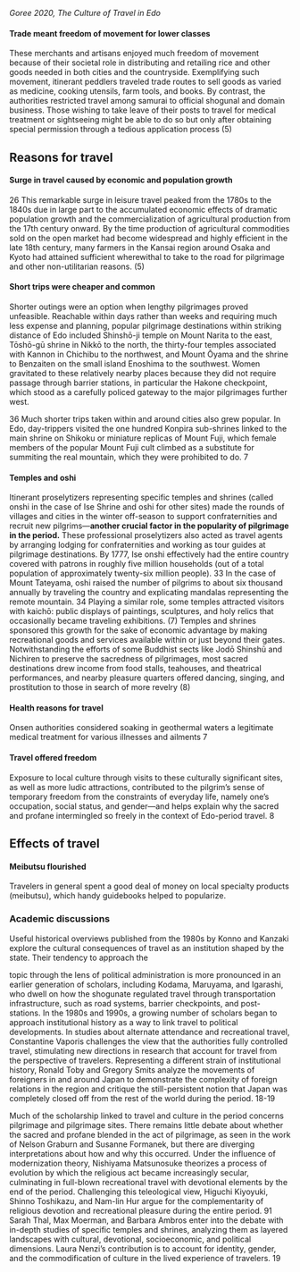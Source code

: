 *Goree 2020, The Culture of Travel in Edo*


#### Trade meant freedom of movement for lower classes
These merchants and artisans enjoyed much freedom of movement because of their societal role in distributing and retailing rice and other goods needed in both cities and the countryside. Exemplifying such movement, itinerant peddlers traveled trade routes to sell goods as varied as medicine, cooking utensils, farm tools, and books.  By contrast, the authorities restricted travel among samurai to official shogunal and domain business. Those wishing to take leave of their posts to travel for medical treatment or sightseeing might be able to do so but only after obtaining special permission through a tedious application process (5)

## Reasons for travel 
#### Surge in travel caused by economic and population growth 
26 This remarkable surge in leisure travel peaked from the 1780s to the 1840s due in large part to the accumulated economic effects of dramatic population growth and the commercialization of agricultural production from the 17th century onward. By the time production of agricultural commodities sold on the open market had become widespread and highly efficient in the late 18th century, many farmers in the Kansai region around Osaka and Kyoto had attained sufficient wherewithal to take to the road for pilgrimage and other non-utilitarian reasons. (5)
#### Short trips were cheaper and common
Shorter outings were an option when lengthy pilgrimages proved unfeasible. Reachable within days rather than weeks and requiring much less expense and planning, popular pilgrimage destinations within striking distance of Edo included Shinshō-ji temple on Mount Narita to the east, Tōshō-gū shrine in Nikkō to the north, the thirty-four temples associated with Kannon in Chichibu to the northwest, and Mount Ōyama and the shrine to Benzaiten on the small island Enoshima to the southwest. Women gravitated to these relatively nearby places because they did not require passage through barrier stations, in particular the Hakone checkpoint, which stood as a carefully policed gateway to the major pilgrimages further west.

36 Much shorter trips taken within and around cities also grew popular. In Edo, day-trippers visited the one hundred Konpira sub-shrines linked to the main shrine on Shikoku or miniature replicas of Mount Fuji, which female members of the popular Mount Fuji cult climbed as a substitute for summiting the real mountain, which they were prohibited to do. 7

#### Temples and oshi
Itinerant proselytizers representing specific temples and shrines (called onshi in the case of Ise Shrine and oshi for other sites) made the rounds of villages and cities in the winter off-season to support confraternities and recruit new pilgrims—**another crucial factor in the popularity of pilgrimage in the period.** These professional proselytizers also acted as travel agents by arranging lodging for confraternities and working as tour guides at pilgrimage destinations. By 1777, Ise onshi effectively had the entire country covered with patrons in roughly five million households (out of a total population of approximately twenty-six million people).
33 In the case of Mount Tateyama, oshi raised the number of pilgrims to about six thousand annually by traveling the country and explicating mandalas representing the remote mountain. 34 Playing a similar role, some temples attracted visitors with kaichō: public displays of paintings, sculptures, and holy relics that occasionally became traveling exhibitions. (7)
Temples and shrines sponsored this growth for the sake of economic advantage by making recreational goods and services available within or just beyond their gates. Notwithstanding the efforts of some Buddhist sects like Jodō Shinshū and Nichiren to preserve the sacredness of pilgrimages, most sacred destinations drew income from food stalls, teahouses, and theatrical performances, and nearby pleasure quarters offered dancing, singing, and prostitution to those in search of more revelry (8)
#### Health reasons for travel 
Onsen authorities considered soaking in geothermal waters a legitimate medical treatment for various illnesses and ailments 7

#### Travel offered freedom
Exposure to local culture through visits to these culturally significant sites, as well as more ludic attractions, contributed to the pilgrim’s sense of temporary freedom from the constraints of everyday life, namely one’s occupation, social status, and gender—and helps explain why the sacred and profane intermingled so freely in the context of Edo-period travel. 8

## Effects of travel
#### Meibutsu flourished
Travelers in general spent a good deal of money on local specialty products (meibutsu), which handy guidebooks helped to popularize.

### Academic discussions
Useful historical overviews published from the 1980s by Konno and Kanzaki explore the cultural consequences of travel as an institution shaped by the state. Their tendency to approach the

topic through the lens of political administration is more pronounced in an earlier generation of scholars, including Kodama, Maruyama, and Igarashi, who dwell on how the shogunate regulated travel through transportation infrastructure, such as road systems, barrier checkpoints, and post-stations. In the 1980s and 1990s, a growing number of scholars began to approach institutional history as a way to link travel to political developments. In studies about alternate attendance and recreational travel, Constantine Vaporis challenges the view that the authorities fully controlled travel, stimulating new directions in research that account for travel from the perspective of travelers. Representing a different strain of institutional history, Ronald Toby and Gregory Smits analyze the movements of foreigners in and around Japan to demonstrate the complexity of foreign relations in the region and critique the still-persistent notion that Japan was completely closed off from the rest of the world during the period. 18-19

Much of the scholarship linked to travel and culture in the period concerns pilgrimage and pilgrimage sites. There remains little debate about whether the sacred and profane blended in the act of pilgrimage, as seen in the work of Nelson Graburn and Susanne Formanek, but there are diverging interpretations about how and why this occurred. Under the influence of modernization theory, Nishiyama Matsunosuke theorizes a process of evolution by which the religious act became increasingly secular, culminating in full-blown recreational travel with devotional elements by the end of the period. Challenging this teleological view, Higuchi Kiyoyuki, Shinno Toshikazu, and Nam-lin Hur argue for the complementarity of religious devotion and recreational pleasure during the entire period. 91 Sarah Thal, Max Moerman, and Barbara Ambros enter into the debate with in-depth studies of specific temples and shrines, analyzing them as layered landscapes with cultural, devotional, socioeconomic, and political dimensions. Laura Nenzi’s contribution is to account for identity, gender, and the commodification of culture in the lived experience of travelers. 19